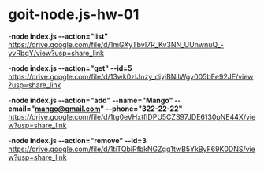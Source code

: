 # goit-node.js-hw-01

-**node index.js --action="list"<br/>**
https://drive.google.com/file/d/1mGXyTbvI7R_Kv3NN_UUnwnuQ_-yvRbqY/view?usp=share_link

-**node index.js --action="get" --id=5<br/>**
https://drive.google.com/file/d/13wk0zIJnzy_diyjBNilWgy005bEe92JE/view?usp=share_link

-**node index.js --action="add" --name="Mango" --email="mango@gmail.com" --phone="322-22-22"<br/>**
https://drive.google.com/file/d/1tg0eVHxtfIDPU5CZS97JDE6130pNE44X/view?usp=share_link

-**node index.js --action="remove" --id=3<br/>**
https://drive.google.com/file/d/1tiTQbiRfbkNGZgg1twB5YkByF69K0DNS/view?usp=share_link
